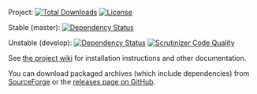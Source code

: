 Project: [![Total Downloads](https://poser.pugx.org/pear2/net_routeros/downloads)](https://packagist.org/packages/pear2/net_routeros) [![License](https://poser.pugx.org/pear2/net_routeros/license)](https://packagist.org/packages/pear2/net_routeros)

Stable (master): [![Dependency Status](https://www.versioneye.com/php/pear2:net_routeros/dev-master/badge.svg)](https://www.versioneye.com/php/pear2:net_routeros/dev-master)

Unstable (develop): [![Dependency Status](https://www.versioneye.com/php/pear2:net_routeros/dev-develop/badge.svg)](https://www.versioneye.com/php/pear2:net_routeros/dev-develop)
[![Scrutinizer Code Quality](https://scrutinizer-ci.com/g/pear2/Net_RouterOS/badges/quality-score.png?b=develop)](https://scrutinizer-ci.com/g/pear2/Net_RouterOS/?branch=develop)

See [the project wiki](https://github.com/pear2/Net_RouterOS/wiki) for installation instructions and other documentation.

You can download packaged archives (which include dependencies) from [SourceForge](http://sourceforge.net/projects/netrouteros/) or the [releases page on GitHub](https://github.com/pear2/Net_RouterOS/releases).
